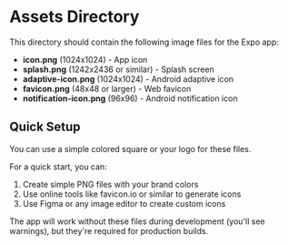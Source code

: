 # Assets Directory

This directory should contain the following image files for the Expo app:

- **icon.png** (1024x1024) - App icon
- **splash.png** (1242x2436 or similar) - Splash screen
- **adaptive-icon.png** (1024x1024) - Android adaptive icon
- **favicon.png** (48x48 or larger) - Web favicon
- **notification-icon.png** (96x96) - Android notification icon

## Quick Setup

You can use a simple colored square or your logo for these files. 

For a quick start, you can:
1. Create simple PNG files with your brand colors
2. Use online tools like favicon.io or similar to generate icons
3. Use Figma or any image editor to create custom icons

The app will work without these files during development (you'll see warnings), but they're required for production builds.
